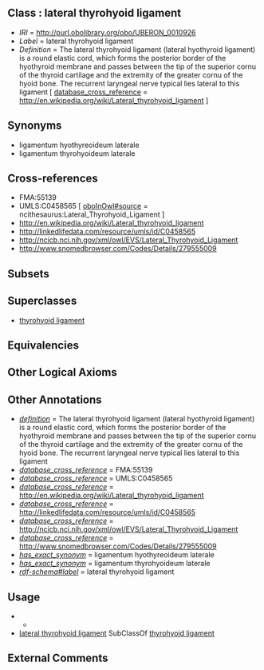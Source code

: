 
## Class : lateral thyrohyoid ligament

 * *IRI* = http://purl.obolibrary.org/obo/UBERON_0010926
 * *Label* = lateral thyrohyoid ligament
 * *Definition* = The lateral thyrohyoid ligament (lateral hyothyroid ligament) is a round elastic cord, which forms the posterior border of the hyothyroid membrane and passes between the tip of the superior cornu of the thyroid cartilage and the extremity of the greater cornu of the hyoid bone. The recurrent laryngeal nerve typical lies lateral to this ligament [ [database_cross_reference](../../ef/oboInOwl#hasDbXref.md) = http://en.wikipedia.org/wiki/Lateral_thyrohyoid_ligament ]

## Synonyms

 * ligamentum hyothyreoideum laterale
 * ligamentum thyrohyoideum laterale

## Cross-references

 * FMA:55139
 * UMLS:C0458565 [ [oboInOwl#source](../../ce/oboInOwl#source.md) = ncithesaurus:Lateral_Thyrohyoid_Ligament ]
 * http://en.wikipedia.org/wiki/Lateral_thyrohyoid_ligament
 * http://linkedlifedata.com/resource/umls/id/C0458565
 * http://ncicb.nci.nih.gov/xml/owl/EVS/Lateral_Thyrohyoid_Ligament
 * http://www.snomedbrowser.com/Codes/Details/279555009

## Subsets


## Superclasses

 * [thyrohyoid ligament](../../UBERON/21/UBERON_0010921.md)

## Equivalencies


## Other Logical Axioms


## Other Annotations

 * *[definition](../../IAO/15/IAO_0000115.md)* = The lateral thyrohyoid ligament (lateral hyothyroid ligament) is a round elastic cord, which forms the posterior border of the hyothyroid membrane and passes between the tip of the superior cornu of the thyroid cartilage and the extremity of the greater cornu of the hyoid bone. The recurrent laryngeal nerve typical lies lateral to this ligament
 * *[database_cross_reference](../../ef/oboInOwl#hasDbXref.md)* = FMA:55139
 * *[database_cross_reference](../../ef/oboInOwl#hasDbXref.md)* = UMLS:C0458565
 * *[database_cross_reference](../../ef/oboInOwl#hasDbXref.md)* = http://en.wikipedia.org/wiki/Lateral_thyrohyoid_ligament
 * *[database_cross_reference](../../ef/oboInOwl#hasDbXref.md)* = http://linkedlifedata.com/resource/umls/id/C0458565
 * *[database_cross_reference](../../ef/oboInOwl#hasDbXref.md)* = http://ncicb.nci.nih.gov/xml/owl/EVS/Lateral_Thyrohyoid_Ligament
 * *[database_cross_reference](../../ef/oboInOwl#hasDbXref.md)* = http://www.snomedbrowser.com/Codes/Details/279555009
 * *[has_exact_synonym](../../ym/oboInOwl#hasExactSynonym.md)* = ligamentum hyothyreoideum laterale
 * *[has_exact_synonym](../../ym/oboInOwl#hasExactSynonym.md)* = ligamentum thyrohyoideum laterale
 * *[rdf-schema#label](../../el/rdf-schema#label.md)* = lateral thyrohyoid ligament

## Usage

 * -
 * [lateral thyrohyoid ligament](../../UBERON/26/UBERON_0010926.md) SubClassOf [thyrohyoid ligament](../../UBERON/21/UBERON_0010921.md)

## External Comments

